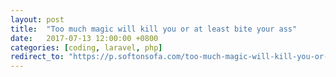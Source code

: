 ```yaml
---
layout: post
title:  "Too much magic will kill you or at least bite your ass"
date:   2017-07-13 12:00:00 +0800
categories: [coding, laravel, php]
redirect_to: "https://p.softonsofa.com/too-much-magic-will-kill-you-or-at-least-bite-your-ass/"
---
```

